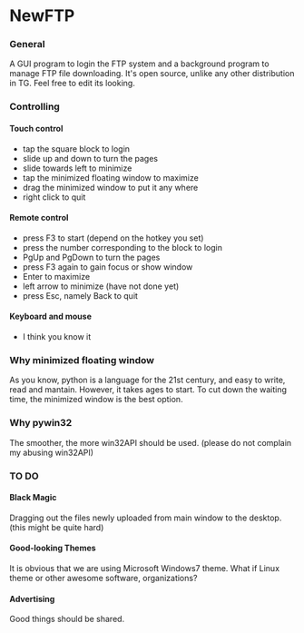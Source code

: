 # NewFTP
### General
A GUI program to login the FTP system and a background program to manage FTP file downloading.
It's open source, unlike any other distribution in TG.
Feel free to edit its looking.
### Controlling
#### Touch control
- tap the square block to login
- slide up and down to turn the pages
- slide towards left to minimize
- tap the minimized floating window to maximize
- drag the minimized window to put it any where
- right click to quit
#### Remote control
- press F3 to start (depend on the hotkey you set)
- press the number corresponding to the block to login
- PgUp and PgDown to turn the pages
- press F3 again to gain focus or show window
- Enter to maximize
- left arrow to minimize (have not done yet)
- press Esc, namely Back to quit
#### Keyboard and mouse
- I think you know it 

### Why minimized floating window
As you know, python is a language for the 21st century,
and easy to write, read and mantain. However, it takes ages to start.
To cut down the waiting time, the minimized window is the best option.
### Why pywin32
The smoother, the more win32API should be used. (please do not complain my abusing win32API)
### TO DO
#### Black Magic
Dragging out the files newly uploaded from main window to the desktop. (this might be quite hard)
#### Good-looking Themes
It is obvious that we are using Microsoft Windows7 theme. What if Linux theme or other awesome software, organizations?
#### Advertising
Good things should be shared.
